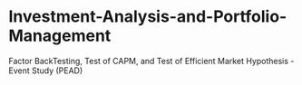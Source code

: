 # Investment-Analysis-and-Portfolio-Management
Factor BackTesting, Test of CAPM, and Test of Efficient Market Hypothesis - Event Study (PEAD)
